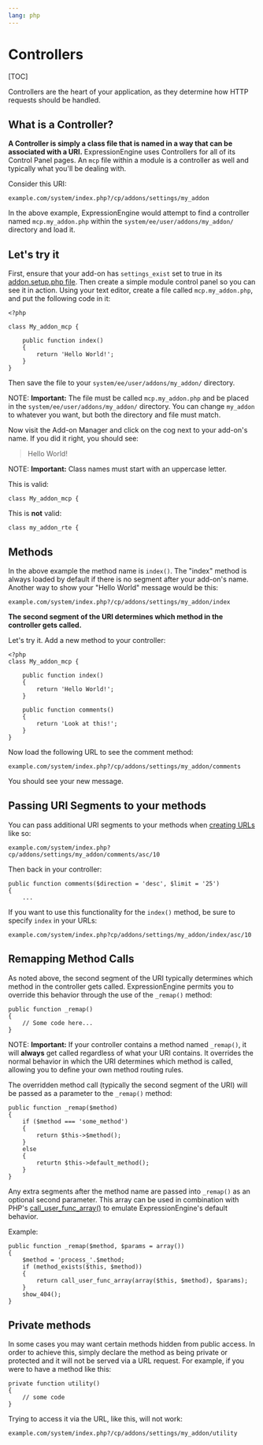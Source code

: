 ```yaml
---
lang: php
---
```


<!--
    This source file is part of the open source project
    ExpressionEngine User Guide (https://github.com/ExpressionEngine/ExpressionEngine-User-Guide)

    @link      https://expressionengine.com/
    @copyright Copyright (c) 2003-2020, Packet Tide, LLC (https://packettide.com)
    @license   https://expressionengine.com/license Licensed under Apache License, Version 2.0
-->

# Controllers

[TOC]

Controllers are the heart of your application, as they determine how HTTP requests should be handled.

## What is a Controller?

**A Controller is simply a class file that is named in a way that can be associated with a URI.** ExpressionEngine uses Controllers for all of its Control Panel pages. An `mcp` file within a module is a controller as well and typically what you'll be dealing with.

Consider this URI:

    example.com/system/index.php?/cp/addons/settings/my_addon

In the above example, ExpressionEngine would attempt to find a controller named `mcp.my_addon.php` within the `system/ee/user/addons/my_addon/` directory and load it.

## Let's try it

First, ensure that your add-on has `settings_exist` set to true in its [addon.setup.php file](development/addon-setup-php-file.md). Then create a simple module control panel so you can see it in action. Using your text editor, create a file called `mcp.my_addon.php`, and put the following code in it:

    <?php

    class My_addon_mcp {

        public function index()
        {
            return 'Hello World!';
        }
    }

Then save the file to your `system/ee/user/addons/my_addon/` directory.

NOTE: **Important:** The file must be called `mcp.my_addon.php` and be placed in the `system/ee/user/addons/my_addon/` directory. You can change `my_addon` to whatever you want, but both the directory and file must match.

Now visit the Add-on Manager and click on the cog next to your add-on's name. If you did it right, you should see:

> Hello World!

NOTE: **Important:** Class names must start with an uppercase letter.

This is valid:

    class My_addon_mcp {

This is **not** valid:

    class my_addon_rte {

## Methods

In the above example the method name is `index()`. The "index" method is always loaded by default if there is no segment after your add-on's name. Another way to show your "Hello World" message would be this:

    example.com/system/index.php?/cp/addons/settings/my_addon/index

**The second segment of the URI determines which method in the controller gets called.**

Let's try it. Add a new method to your controller:

    <?php
    class My_addon_mcp {

        public function index()
        {
            return 'Hello World!';
        }

        public function comments()
        {
            return 'Look at this!';
        }
    }

Now load the following URL to see the comment method:

    example.com/system/index.php?/cp/addons/settings/my_addon/comments

You should see your new message.

## Passing URI Segments to your methods

You can pass additional URI segments to your methods when [creating URLs](development/services/url.md) like so:

    example.com/system/index.php?cp/addons/settings/my_addon/comments/asc/10

Then back in your controller:

    public function comments($direction = 'desc', $limit = '25')
    {
        ...

If you want to use this functionality for the `index()` method, be sure to specify `index` in your URLs:

    example.com/system/index.php?cp/addons/settings/my_addon/index/asc/10

## Remapping Method Calls

As noted above, the second segment of the URI typically determines which method in the controller gets called. ExpressionEngine permits you to override this behavior through the use of the `_remap()` method:

    public function _remap()
    {
        // Some code here...
    }

NOTE: **Important:** If your controller contains a method named `_remap()`, it will **always** get called regardless of what your URI contains. It overrides the normal behavior in which the URI determines which method is called, allowing you to define your own method routing rules.

The overridden method call (typically the second segment of the URI) will be passed as a parameter to the `_remap()` method:

    public function _remap($method)
    {
        if ($method === 'some_method')
        {
            return $this->$method();
        }
        else
        {
            returtn $this->default_method();
        }
    }

Any extra segments after the method name are passed into `_remap()` as an optional second parameter. This array can be used in combination with PHP's [call_user_func_array()](http://php.net/call_user_func_array) to emulate ExpressionEngine's default behavior.

Example:

    public function _remap($method, $params = array())
    {
        $method = 'process_'.$method;
        if (method_exists($this, $method))
        {
            return call_user_func_array(array($this, $method), $params);
        }
        show_404();
    }

## Private methods

In some cases you may want certain methods hidden from public access. In order to achieve this, simply declare the method as being private or protected and it will not be served via a URL request. For example, if you were to have a method like this:

    private function utility()
    {
        // some code
    }

Trying to access it via the URL, like this, will not work:

    example.com/system/index.php?/cp/addons/settings/my_addon/utility
